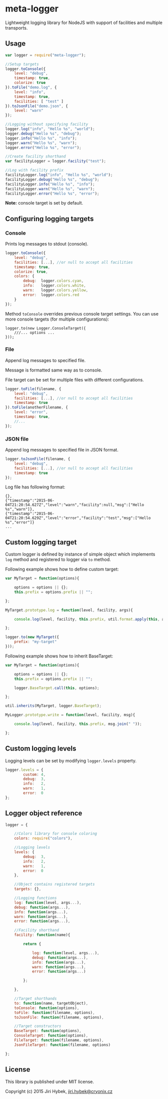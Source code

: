 # meta-logger
Lightweight logging library for NodeJS with support of facilities and multiple transports.

## Usage
```javascript
var logger = require("meta-logger");

//Setup targets
logger.toConsole({
	level: "debug",
	timestamp: true,
	colorize: true
}).toFile("demo.log", {
	level: "info",
	timestamp: true,
	facilities: [ "test" ]
}).toJsonFile("demo.json", {
	level: "warn"
});

//Logging without specifying facility
logger.log("info", "Hello %s", "world");
logger.debug("Hello %s", "debug");
logger.info("Hello %s", "info");
logger.warn("Hello %s", "warn");
logger.error("Hello %s", "error");

//Create facility shorthand
var facilityLogger = logger.facility("test");

//Log with facility prefix
facilityLogger.log("info", "Hello %s", "world");
facilityLogger.debug("Hello %s", "debug");
facilityLogger.info("Hello %s", "info");
facilityLogger.warn("Hello %s", "warn");
facilityLogger.error("Hello %s", "error");
```

**Note:** console target is set by default.

## Configuring logging targets
### Console
Prints log messages to stdout (console).

```javascript
logger.toConsole({
	level: "debug",
	facilities: [...], //or null to accept all facilities
	timestamp: true,
	colorize: true,
	colors: {
		debug: 	logger.colors.cyan,
		info: 	logger.colors.white,
		warn: 	logger.colors.yellow,
		error: 	logger.colors.red
	}
});
```

Method `toConsole` overrides previous console target settings. You can use more console targets (for multiple configurations):

```
logger.to(new Logger.ConsoleTarget({
	///... options ...
}));
```

### File
Append log messages to specified file.

Message is formatted same way as to console.

File target can be set for multiple files with different configurations.

```javascript
logger.toFile(filename, {
	level: "debug",
	facilities: [...], //or null to accept all facilities
	timestamp: true
}).toFile(anotherFilename, {
	level: "error",
	timestamp: true,
	//...
});
```

### JSON file
Append log messages to specified file in JSON format.

```javascript
logger.toJsonFile(filename, {
	level: "debug",
	facilities: [...], //or null to accept all facilities
	timestamp: true
});
```

Log file has following format:

```
{},
{"timestamp":"2015-06-04T21:20:54.627Z","level":"warn","facility":null,"msg":["Hello %s","warn"]},
{"timestamp":"2015-06-04T21:20:54.629Z","level":"error","facility":"test","msg":["Hello %s","error"]}
...
```

## Custom logging target
Custom logger is defined by instance of simple object which implements `log` method and registered to logger via `to` method.

Following example shows how to define custom target:

```javascript
var MyTarget = function(options){

	options = options || {};
	this.prefix = options.prefix || "";

};

MyTarget.prototype.log = function(level, facility, args){

	console.log(level, facility, this.prefix, util.format.apply(this, args));

};

logger.to(new MyTarget({
	prefix: "my-target"
}));
```

Following example shows how to inherit BaseTarget:

```javascript
var MyTarget = function(options){

	options = options || {};
	this.prefix = options.prefix || "";

	logger.BaseTarget.call(this, options);

};

util.inherits(MyTarget, logger.BaseTarget);

MyLogger.prototype.write = function(level, facility, msg){

	console.log(level, facility, this.prefix, msg.join(" "));

};
```

## Custom logging levels
Logging levels can be set by modifying `logger.levels` property.

```javascript
logger.levels = {
		custom: 4,
		debug: 	3,
		info: 	2,
		warn: 	1,
		error: 	0
};
```

## Logger object reference
```javascript
logger = {

	//Colors library for console coloring
	colors: require("colors"),

	//Logging levels
	levels: {
		debug: 	3,
		info: 	2,
		warn: 	1,
		error: 	0
	},

	//Object contains registered targets
	targets: {},

	//Logging functions
	log: function(level, args...),
	debug: function(args...),
	info: function(args...),
	warn: function(args...),
	error: function(args...),

	//Facility shorthand
	facility: function(name){

		return {

			log: function(level, args...),
			debug: function(args...),
			info: function(args...),
			warn: function(args...),
			error: function(args...)

		};

	},

	//Target shorthands
	to: function(name, targetObject),
	toConsole: function(options),
	toFile: function(filename, options),
	toJsonFile: function(filename, options),

	//Target constructors
	BaseTarget: function(options),
	ConsoleTarget: function(options),
	FileTarget: function(filename, options),
	JsonFileTarget: function(filename, options)

};
```

## License
This library is published under MIT license.

Copyright (c) 2015 Jiri Hybek, jiri.hybek@cryonix.cz